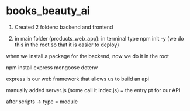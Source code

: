 # books_beauty_ai

1) Created 2 folders: backend and frontend

2) in main folder (products_web_app): in terminal type npm init -y
(we do this in the root so that it is easier to deploy)

when we install a package for the backend, now we do it in the root 

npm install express mongoose dotenv

express is our web framework that allows us to build an api 

manually added server.js (some call it index.js) = the entry pt for our API 

after scripts -> type = module